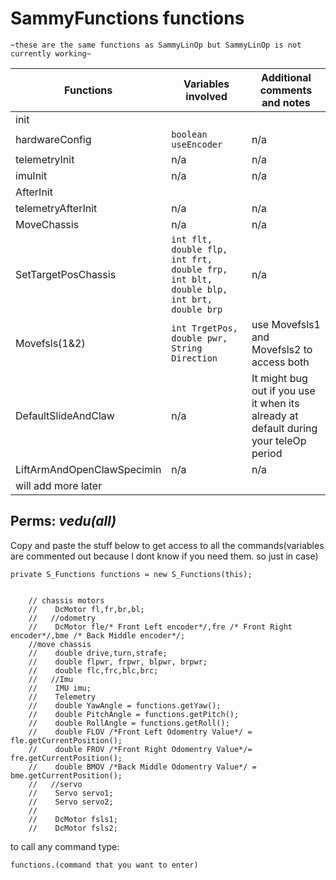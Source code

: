 
# SammyFunctions functions

	~these are the same functions as SammyLinOp but SammyLinOp is not currently working~



| Functions                  | Variables involved                                                                   | Additional comments and notes                                                        |
|----------------------------|--------------------------------------------------------------------------------------|--------------------------------------------------------------------------------------|
| init                       |
| hardwareConfig             | `boolean useEncoder`                                                                 | n/a                                                                                  |
| telemetryInit              | n/a                                                                                  | n/a                                                                                  |
| imuInit                    | n/a                                                                                  | n/a                                                                                  |
| AfterInit                  |
| telemetryAfterInit         | n/a                                                                                  | n/a                                                                                  |
| MoveChassis                | n/a                                                                                  | n/a                                                                                  |
| SetTargetPosChassis        | `int flt, double flp, int frt, double frp, int blt, double blp, int brt, double brp` | n/a                                                                                  |
| Movefsls(1&2)              | `int TrgetPos, double pwr, String Direction`                                         | use Movefsls1 and Movefsls2 to access both                                           |
| DefaultSlideAndClaw        | n/a                                                                                  | It might bug out if you use it when its already at default during your teleOp period |
| LiftArmAndOpenClawSpecimin | n/a                                                                                  | n/a                                                                                  |
| will add more later        |                                                                                      |                                                                                      |





## **Perms**: *vedu(all)*















Copy and paste the stuff below to get access to 
all the commands(variables are commented out because I
dont know if you need them. so just in case)


~~~~~~~~~~~~~~~~~~~~~~~~~~~~~~~~~~~~~~~~~~~~~~~~
private S_Functions functions = new S_Functions(this);


    // chassis motors
    //    DcMotor fl,fr,br,bl;
    //   //odometry
    //    DcMotor fle/* Front Left encoder*/,fre /* Front Right encoder*/,bme /* Back Middle encoder*/;
    //move chassis
    //    double drive,turn,strafe;
    //    double flpwr, frpwr, blpwr, brpwr;
    //    double flc,frc,blc,brc;
    //   //Imu
    //    IMU imu;
    //    Telemetry
    //    double YawAngle = functions.getYaw();
    //    double PitchAngle = functions.getPitch();
    //    double RollAngle = functions.getRoll();
    //    double FLOV /*Front Left Odomentry Value*/ = fle.getCurrentPosition();
    //    double FROV /*Front Right Odomentry Value*/= fre.getCurrentPosition();
    //    double BMOV /*Back Middle Odomentry Value*/ = bme.getCurrentPosition();
    //   //servo
    //    Servo servo1;
    //    Servo servo2;
    //
    //    DcMotor fsls1;
    //    DcMotor fsls2;
~~~~~~~~~~~~~~~~~~~~~~~~~~~~~~~~~~~~~~~~~~~~~~~~

to call any command type:

`functions.(command that you want to enter)`
